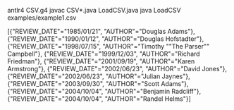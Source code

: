 antlr4 CSV.g4
javac CSV*.java LoadCSV.java
java LoadCSV examples/example1.csv

[{"REVIEW_DATE"="1985/01/21", "AUTHOR"="Douglas Adams"}, {"REVIEW_DATE"="1990/01/12", "AUTHOR"="Douglas Hofstadter"}, {"REVIEW_DATE"="1998/07/15", "AUTHOR"="Timothy ""The Parser"" Campbell"}, {"REVIEW_DATE"="1999/12/03", "AUTHOR"="Richard Friedman"}, {"REVIEW_DATE"="2001/09/19", "AUTHOR"="Karen Armstrong"}, {"REVIEW_DATE"="2002/06/23", "AUTHOR"="David Jones"}, {"REVIEW_DATE"="2002/06/23", "AUTHOR"="Julian Jaynes"}, {"REVIEW_DATE"="2003/09/30", "AUTHOR"="Scott Adams"}, {"REVIEW_DATE"="2004/10/04", "AUTHOR"="Benjamin Radcliff"}, {"REVIEW_DATE"="2004/10/04", "AUTHOR"="Randel Helms"}]
